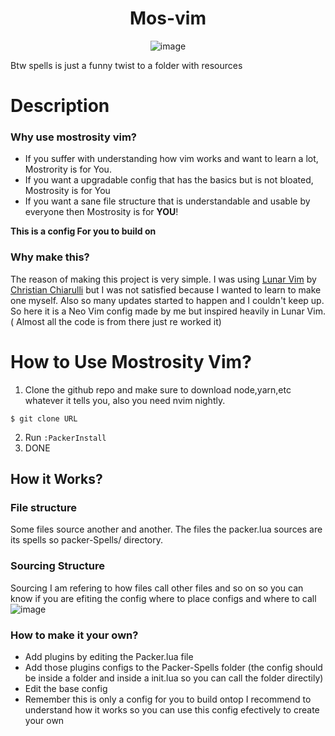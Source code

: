 <div align="center">
  
  
# Mos-vim
  
![image](https://user-images.githubusercontent.com/72895337/125321235-1794ce80-e302-11eb-88f3-27ee08231d9b.png)

  
</div>

Btw spells is just a funny twist to a folder with resources 

# Description

### Why use mostrosity vim?
- If you suffer with understanding how vim works and want to learn a lot, Mostrority is for You.
- If you want a upgradable config that has the basics but is not bloated, Mostrosity is for You
- If you want a sane file structure that is understandable and usable by everyone then Mostrosity is for **YOU**!

**This is a config For you to build on**


### Why make this?
The reason of making this project is very simple. I was using [Lunar Vim](https://github.com/ChristianChiarulli/LunarVim/tree/master) by [Christian Chiarulli](https://github.com/ChristianChiarulli) but I was not satisfied because I wanted to learn to make one myself. Also so many updates started to happen and I couldn't keep up. So here it is a Neo Vim config made by me but inspired heavily in Lunar Vim. ( Almost all the code is from there just re worked it)



# How to Use Mostrosity Vim?
1. Clone the github repo and make sure to download node,yarn,etc whatever it tells you, also you need nvim nightly.
```
$ git clone URL
```
2. Run `:PackerInstall`
3. DONE

## How it Works?
### File structure
Some files source another and another. The files the packer.lua sources are its spells so packer-Spells/ directory.
### Sourcing Structure
Sourcing I am refering to how files call other files and so on so you can know if you are efiting the config where to place configs and where to call
![image](https://user-images.githubusercontent.com/72895337/125215326-cee90100-e280-11eb-9a6c-e62be0364973.png)


### How to make it your own?
- Add plugins by editing the Packer.lua file
- Add those plugins configs to the Packer-Spells folder (the config should be inside a folder and inside a init.lua so you can call the folder directily)
- Edit the base config
- Remember this is only a config for you to build ontop I recommend to understand how it works so you can use this config efectively to create your own
